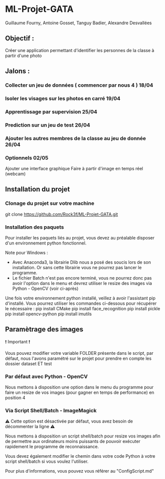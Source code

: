 # ML-Projet-GATA
Guillaume Fourny, Antoine Gosset, Tanguy Badier, Alexandre Desvallées

## Objectif :

Créer une application permettant d'identifier les personnes de la classe à partir d'une photo

## Jalons :

### Collecter un jeu de données ( commencer par nous 4 ) 18/04

### Isoler les visages sur les photos en carré 19/04

### Apprentissage par supervision 25/04

### Prediction sur un jeu de test 26/04

### Ajouter les autres membres de la classe au jeu de donnée 26/04

### Optionnels 02/05
  Ajouter une interface graphique 
  Faire à partir d'image en temps réel (webcam) 
  
## Installation du projet

### Clonage du projet sur votre machine

  git clone https://github.com/Rock3f/ML-Projet-GATA.git

### Installation des paquets

Pour installer les paquets liés au projet, vous devez au préalable disposer d'un environnement python fonctionnel. 

Note pour Windows :

 - Avec Anaconda3, la librairie Dlib nous a posé des soucis lors de son installation. Or sans cette librairie vous ne pourrez pas lancer le programme.
 - Le fichier Batch n'est pas encore terminé, vous ne pourrez donc pas avoir l'option dans le menu et devrez utiliser le resize des images via Python - OpenCV (voir ci-après)

Une fois votre environnement python installé, veillez à avoir l'assistant pip d'installé. Vous pourrez utiliser les commandes ci-dessous pour récupérer le nécessaire :
  pip install CMake
  pip install face_recognition
  pip install pickle
  pip install opencv-python
  pip install imutils

## Paramètrage des images

:exclamation: Important :exclamation:

Vous pouvez modifier votre variable FOLDER présente dans le script, par défaut, nous l'avons paramétré sur le projet pour prendre en compte les dossier dataset ET test

### Par défaut avec Python - OpenCV

Nous mettons à disposition une option dans le menu du programme pour faire un resize de vos images (pour gagner en temps de performance) en position 4 

### Via Script Shell/Batch - ImageMagick

:warning: Cette option est désactivée par défaut, vous avez besoin de décommenter la ligne :warning:

Nous mettons à disposition un script shell/batch pour resize vos images afin de permettre aux ordinateurs moins puissants de pouvoir exécuter rapidement le programme de reconnaissance.

Vous devez également modifier le chemin dans votre code Python à votre script shell/batch si vous voulez l'utiliser.

Pour plus d'informations, vous pouvez vous référer au "ConfigScript.md"